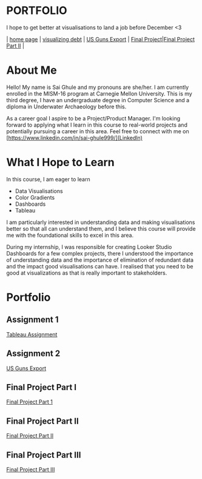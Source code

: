 # PORTFOLIO
I hope to get better at visualisations to land a job before December <3

| [home page](https://ghulepati.github.io/ghule-portfolio/) | [visualizing debt](tableau.md) | [US Guns Export](Export.md) | [Final Project](https://ghulepati.github.io/ghule-portfolio/final_project_SaiGhule.html)|[Final Project Part II](Final_Project_SaiGhule_Part_II.md) |
# About Me

Hello! My name is Sai Ghule and my pronouns are she/her. I am currently enrolled in the MISM-16 program at Carnegie Mellon University. This is my third degree, I have an undergraduate degree in Computer Science and a diploma in Underwater Archaeology before this.

As a career goal I aspire to be a Project/Product Manager. I'm looking forward to applying what I learn in this course to real-world projects and potentially pursuing a career in this area. Feel free to connect with me on [https://www.linkedin.com/in/sai-ghule999/](Linkedln)


# What I Hope to Learn

In this course, I am eager to learn 
- Data Visualisations
- Color Gradients
- Dashboards
- Tableau

I am particularly interested in understanding data and making visualisations better so that all can understand them, and I believe this course will provide me with the foundational skills to excel in this area. 

During my internship, I was responsible for creating Looker Studio Dashboards for a few complex projects, there I understood the importance of understanding data and the importance of elimination of redundant data and the impact good visualisations can have. I realised that you need to be good at visualizations as that is really important to stakeholders. 

# Portfolio

## Assignment 1

[Tableau Assignment](tableau.md)

## Assignment 2

[US Guns Export](Export.md)

## Final Project Part I
[Final Project Part 1](final_project_SaiGhule.md)

## Final Project Part II
[Final Project Part II](Final_Project_SaiGhule_Part_II.md)

## Final Project Part III
[Final Project Part III](https://carnegiemellon.shorthandstories.com/being-a-woman-in-the-21st-century/index.html)




